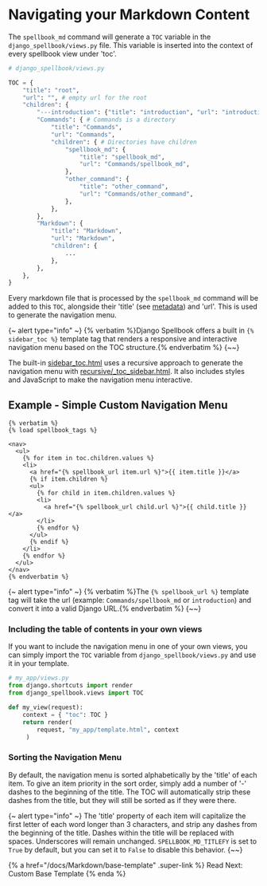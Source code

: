 # Navigating your Markdown Content

The `spellbook_md` command will generate a `TOC` variable in the `django_spellbook/views.py` file. This variable is inserted into the context of every spellbook view under 'toc'.

```python
# django_spellbook/views.py

TOC = {
    "title": "root",
    "url": "", # empty url for the root
    "children": { 
        "---introduction": {"title": "introduction", "url": "introduction"},
        "Commands": { # Commands is a directory
            "title": "Commands",
            "url": "Commands",
            "children": { # Directories have children
                "spellbook_md": {
                    "title": "spellbook_md",
                    "url": "Commands/spellbook_md",
                },
                "other_command": {
                    "title": "other_command",
                    "url": "Commands/other_command",
                },
            },
        },
        "Markdown": {
            "title": "Markdown",
            "url": "Markdown",
            "children": {
                ...
            },
        },
    },
}

```

Every markdown file that is processed by the `spellbook_md` command will be added to this `TOC`, alongside their 'title' (see [metadata](/docs/Markdown/metadata)) and 'url'. This is used to generate the navigation menu.

{~ alert type="info" ~}
{% verbatim %}Django Spellbook offers a built in `{% sidebar_toc %}` template tag that renders a responsive and interactive navigation menu based on the TOC structure.{% endverbatim %}
{~~}

The built-in [sidebar_toc.html](https://github.com/smattymatty/django_spellbook/blob/main/django_spellbook/templates/django_spellbook/tocs/sidebar_toc.html) uses a recursive approach to generate the navigation menu with [recursive/\_toc_sidebar.html](https://github.com/smattymatty/django_spellbook/blob/main/django_spellbook/templates/django_spellbook/recursive/_toc_sidebar.html). It also includes styles and JavaScript to make the navigation menu interactive.

## Example - Simple Custom Navigation Menu

```django
{% verbatim %} 
{% load spellbook_tags %}

<nav>
  <ul>
    {% for item in toc.children.values %}
    <li>
      <a href="{% spellbook_url item.url %}">{{ item.title }}</a>
      {% if item.children %}
      <ul>
        {% for child in item.children.values %}
        <li>
          <a href="{% spellbook_url child.url %}">{{ child.title }}</a>
        </li>
        {% endfor %}
      </ul>
      {% endif %}
    </li>
    {% endfor %}
  </ul>
</nav>
{% endverbatim %}
```

{~ alert type="info" ~}
{% verbatim %}The `{% spellbook_url %}` template tag will take the url (example: `Commands/spellbook_md` or `introduction`) and convert it into a valid Django URL.{% endverbatim %} 
{~~}

### Including the table of contents in your own views

If you want to include the navigation menu in one of your own views, you can simply import the `TOC` variable from `django_spellbook/views.py` and use it in your template.

```python
# my_app/views.py
from django.shortcuts import render
from django_spellbook.views import TOC

def my_view(request):
    context = { "toc": TOC }
    return render(
        request, "my_app/template.html", context
     )
```

### Sorting the Navigation Menu

By default, the navigation menu is sorted alphabetically by the 'title' of each item. To give an item priority in the sort order, simply add a number of '-' dashes to the beginning of the title. The TOC will automatically strip these dashes from the title, but they will still be sorted as if they were there.

{~ alert type="info" ~}
The 'title' property of each item will capitalize the first letter of each word longer than 3 characters, and strip any dashes from the beginning of the title. Dashes within the title will be replaced with spaces. Underscores will remain unchanged. `SPELLBOOK_MD_TITLEFY` is set to `True` by default, but you can set it to `False` to disable this behavior.
{~~}

{% a href="/docs/Markdown/base-template" .super-link %}
Read Next: Custom Base Template
{% enda %}